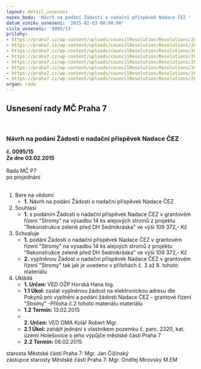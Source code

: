 ```yaml
---
layout: detail_usneseni
nazev_bodu: 'Návrh na podání Žádosti o nadační příspěvek Nadace ČEZ '
datum_vzniku_usneseni: '2015-02-03 00:00:00'
cislo_usneseni: '0095/15'
prilohy:
- https://praha7.cz/wp-content/uploads/councilResolution/Resolutions/26753/7-15-nadace_%c4%8dez_stromy_2015_podminky.pdf
- https://praha7.cz/wp-content/uploads/councilResolution/Resolutions/26753/7-15-%c4%8dez_stromy_2015_navod_na_podani_zadosti.pdf
- https://praha7.cz/wp-content/uploads/councilResolution/Resolutions/26753/7-15-nadace_%c4%8dez_informace_o_organizaci.pdf
- https://praha7.cz/wp-content/uploads/councilResolution/Resolutions/26753/7-15-nadace_%c4%8dez_informace_o_projektu.pdf
- https://praha7.cz/wp-content/uploads/councilResolution/Resolutions/26753/7-15-nadace_%c4%8dez__projekt.pdf
- https://praha7.cz/wp-content/uploads/councilResolution/Resolutions/26753/7-15-nadace_%c4%8dez_rozpo%c4%8det.pdf
- https://praha7.cz/wp-content/uploads/councilResolution/Resolutions/26753/7-15-nadace_%c4%8dez_p%c5%99%c3%adlohy_k_%c5%be%c3%a1dosti.pdf
- https://praha7.cz/wp-content/uploads/councilResolution/Resolutions/26753/7-15-situace_1292_jatecni-navrh.pdf
organ: rada
---
```

<div id="ucUsn_pList" class="usn">
	<span><h2>Usnesení rady MČ Praha 7 </h2>
<br></span><div class="standBody">
<span><h3>Návrh na podání Žádosti o nadační příspěvek Nadace ČEZ </h3></span><div class="center">
		<strong>č. 0095/15</strong><br>
	</div>
<div class="center">
		<strong>Ze dne 03.02.2015</strong><br><br>
	</div>Rada MČ P7<br> po projednání<br><br><ol>
<li>Bere na vědomí<ul><li>
<strong>1.</strong> Návrh na podání Žádosti o nadační příspěvek Nadace ČEZ </li></ul>
</li>
<li>Souhlasí<ul><li>
<strong>1.</strong> s podáním Žádosti o nadační příspěvek Nadace ČEZ  v grantovém řízení "Stromy" na výsadbu 14 ks alejových stromů    z projektu "Rekonstrukce zeleně před DH Sedmikráska" ve výši  109 372,- Kč </li></ul>
</li>
<li>Schvaluje<ul>
<li>
<strong>1.</strong> podání Žádosti o nadační příspěvek Nadace ČEZ  v grantovém řízení "Stromy" na výsadbu 14 ks alejoých stromů  z projektu "Rekonstrukce zeleně před DH Sedmikráska" ve výši 109 372,- Kč  </li>
<li>
<strong>2.</strong> vyplněnou Žádost o nadační příspěvek Nadace ČEZ  v grantovém řízení "Stromy" tak jak je uvedeno v přílohách č. 3 až 8. tohoto materiálu       </li>
</ul>
</li>
<li>Ukládá<ul>
<li>
<strong>1. Určen: </strong>VED OŽP Horská Hana Ing.</li>
<li>
<strong>1.1 Úkol: </strong>zaslat vyplněnou žádost na elektronickou  adresu dle Pokynů pro vyplnění  a podání žádosti Nadace ČEZ - grantové řízení "Stromy"  -Příloha č.2 tohoto materiálu  materiálu  </li>
<li>
<strong>1.2 Termín: </strong>13.02.2015</li>
<li>
<strong><br>2. Určen: </strong>VED OMA Kolář Robert Mgr.</li>
<li>
<strong>2.1 Úkol: </strong>zahájit jednání s vlastníkem pozemku č. parc. 2320, kat. území Holešovice  o jeho výpůjče městské části Praha 7 </li>
<li>
<strong>2.2 Termín: </strong>06.02.2015</li>
</ul>
</li>
</ol>starosta Městské části Praha 7: Mgr. Jan Čižinský<br>zástupce starosty Městské části Praha 7: Mgr. Ondřej Mirovský M.EM 
</div>
</div>